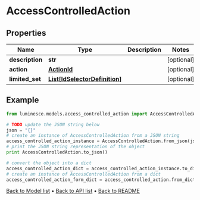 # AccessControlledAction


## Properties
Name | Type | Description | Notes
------------ | ------------- | ------------- | -------------
**description** | **str** |  | [optional] 
**action** | [**ActionId**](ActionId.md) |  | [optional] 
**limited_set** | [**List[IdSelectorDefinition]**](IdSelectorDefinition.md) |  | [optional] 

## Example

```python
from luminesce.models.access_controlled_action import AccessControlledAction

# TODO update the JSON string below
json = "{}"
# create an instance of AccessControlledAction from a JSON string
access_controlled_action_instance = AccessControlledAction.from_json(json)
# print the JSON string representation of the object
print AccessControlledAction.to_json()

# convert the object into a dict
access_controlled_action_dict = access_controlled_action_instance.to_dict()
# create an instance of AccessControlledAction from a dict
access_controlled_action_form_dict = access_controlled_action.from_dict(access_controlled_action_dict)
```
[Back to Model list](../README.md#documentation-for-models) &#8226; [Back to API list](../README.md#documentation-for-api-endpoints) &#8226; [Back to README](../README.md)


